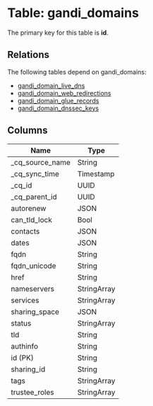 # Table: gandi_domains



The primary key for this table is **id**.

## Relations
The following tables depend on gandi_domains:
  - [gandi_domain_live_dns](gandi_domain_live_dns.md)
  - [gandi_domain_web_redirections](gandi_domain_web_redirections.md)
  - [gandi_domain_glue_records](gandi_domain_glue_records.md)
  - [gandi_domain_dnssec_keys](gandi_domain_dnssec_keys.md)

## Columns
| Name          | Type          |
| ------------- | ------------- |
|_cq_source_name|String|
|_cq_sync_time|Timestamp|
|_cq_id|UUID|
|_cq_parent_id|UUID|
|autorenew|JSON|
|can_tld_lock|Bool|
|contacts|JSON|
|dates|JSON|
|fqdn|String|
|fqdn_unicode|String|
|href|String|
|nameservers|StringArray|
|services|StringArray|
|sharing_space|JSON|
|status|StringArray|
|tld|String|
|authinfo|String|
|id (PK)|String|
|sharing_id|String|
|tags|StringArray|
|trustee_roles|StringArray|